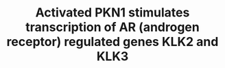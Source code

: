 ---
annotations:
- type: Pathway Ontology
  value: signaling pathway
authors:
- ReactomeTeam
- Mkutmon
description: PKN1, activated by phosphorylation at threonine T774, binds activated
  AR (androgen receptor) and promotes transcription from AR-regulated promoters. On
  one hand, phosphorylated PKN1 promotes the formation of a functional complex of
  AR with the transcriptional coactivator NCOA2 (TIF2) (Metzger et al. 2003). On the
  other hand, binding of phosphorylated PKN1, in complex with the activated AR, to
  androgen-reponsive promoters of KLK2 and KLK3 (PSA) genes, leads to PKN1-mediated
  histone phosphorylation. PKN1-phosphorylated histones recruit histone demethylases
  KDM4C (JMJD2C) and KDM1A (LSD1), and the ensuing demethylation of histones associated
  with the promoter regions of KLK2 and KLK3 genes increases their transcription (Metzger
  et al. 2005, Metzger et al. 2008).  View original pathway at [http://www.reactome.org/PathwayBrowser/#DIAGRAM=5625886
  Reactome].
last-edited: 2021-01-25
organisms:
- Homo sapiens
redirect_from:
- /index.php/Pathway:WP3397
- /instance/WP3397
schema-jsonld:
- '@context': https://schema.org/
  '@id': https://wikipathways.github.io/pathways/WP3397.html
  '@type': Dataset
  creator:
    '@type': Organization
    name: WikiPathways
  description: PKN1, activated by phosphorylation at threonine T774, binds activated
    AR (androgen receptor) and promotes transcription from AR-regulated promoters.
    On one hand, phosphorylated PKN1 promotes the formation of a functional complex
    of AR with the transcriptional coactivator NCOA2 (TIF2) (Metzger et al. 2003).
    On the other hand, binding of phosphorylated PKN1, in complex with the activated
    AR, to androgen-reponsive promoters of KLK2 and KLK3 (PSA) genes, leads to PKN1-mediated
    histone phosphorylation. PKN1-phosphorylated histones recruit histone demethylases
    KDM4C (JMJD2C) and KDM1A (LSD1), and the ensuing demethylation of histones associated
    with the promoter regions of KLK2 and KLK3 genes increases their transcription
    (Metzger et al. 2005, Metzger et al. 2008).  View original pathway at [http://www.reactome.org/PathwayBrowser/#DIAGRAM=5625886
    Reactome].
  keywords:
  - 'p-T12, Me2K-10-HIST2H3A '
  - 'HIST1H2AB '
  - 'HIST1H2BH '
  - 'HIST2H2AC '
  - with Me3K-10-H3
  - 'NCOA2 '
  - AR:Androgens
  - p-T774-PKN1:AR:Androgen:KLK2,3 Gene:Nucleosome with p-T12,Me3K-10-H3
  - p-T774-PKN1:AR:Androgen:KLK2,3 Gene:Nucleosome with Me3K-10-H3
  - 2OG
  - Gene:Nucleosome
  - 'KLK2 '
  - 'Me3K-10-HIST2H3A '
  - '6-Dehydrotestosterone '
  - 'H2AFZ '
  - ADP
  - CO2
  - SUCCA
  - KLK2,3
  - 'p-T774-PKN1 '
  - 'HIST1H2BC '
  - 'KLK3 Gene '
  - 'p-T12,Me3K-10-H3F3A '
  - 'HIST1H2BM '
  - p-T774-PKN1:AR:Androgen:NCOA2
  - KLK2,3 genes
  - 'p-T12, Me3K-10-HIST2H3A '
  - 'p-T12,MeK-HIST2H3A '
  - 'HIST1H2AC '
  - 'H2AFX '
  - 'p-T12-H3F3A '
  - KDM1A
  - 'ANDST '
  - 'p-T12,MeK-10-HIST1H3A '
  - RHO GTPases activate
  - 'KLK2 Gene '
  - 'HIST1H2BO '
  - 'H2BFS '
  - 'HIST1H2BN '
  - 'HIST1H2AD '
  - NCOA2
  - 'androst-4-en-3,17-dione '
  - 'HIST1H2BD '
  - 'Me3K-10-H3F3A '
  - 'p-T12, Me3K-10-HIST1H3A '
  - 'p-T12, Me2K-10-H3F3A '
  - p-T774-PKN1:AR:Androgen:KLK2,3 Gene:Nucleosome with p-T12-H3
  - 'KDM1A '
  - 'HIST1H2BL '
  - KDM4C
  - 'TEST '
  - p-T774-PKN1:AR:Androgen
  - 'H2AFJ '
  - 'p-T12,MeK-H3F3A '
  - 'HIST1H4 '
  - 'KLK3 '
  - PKNs
  - p-T774-PKN1:AR:Androgen:KLK2,3 Gene:Nucleosome with p-T12-Me2K-10-H3
  - 'HIST1H2BA '
  - p-T774-PKN1
  - 'KDM4C '
  - 'HIST1H2BJ '
  - ATP
  - 'p-T12, Me2K-10-HIST1H3A '
  - 'Me3K-10-HIST1H3A '
  - 'HIST1H2BK '
  - 'HIST1H2AJ '
  - 'H2AFB1 '
  - CH2O
  - 'HIST2H2BE '
  - 'HIST2H2AA3 '
  - 'AR '
  - p-T774-PKN1:AR:Androgen:KLK2,KLK3 Gene:Nucleosome with p-T12,MeK-10-H3:KDM1A
  - 'p-T12-HIST2H3A '
  - KLK2,KLK3
  - O2
  - p-T774-PKN1:AR:Androgen:KLK2,KLK3 Gene:Nucleosome with p-T12,Me2K-10-H3:KDM1A
  - 'H2AFV '
  - 'HIST3H2BB '
  - 'HIST1H2BB '
  - p-T774-PKN1:AR:Androgen:KLK2,3 Gene:Nucleosome with p-T12, Me3K-10-H3:KDM4C
  - 'DHTEST '
  - 'p-T12-HIST1H3A '
  license: CC0
  name: Activated PKN1 stimulates transcription of AR (androgen receptor) regulated
    genes KLK2 and KLK3
seo: CreativeWork
title: Activated PKN1 stimulates transcription of AR (androgen receptor) regulated
  genes KLK2 and KLK3
wpid: WP3397
---